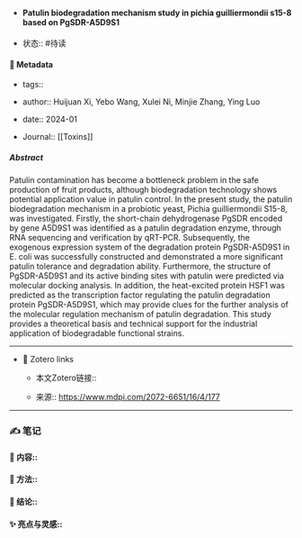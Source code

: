 - #### Patulin biodegradation mechanism study in pichia guilliermondii s15-8 based on PgSDR-A5D9S1

- 状态:: #待读

#### 🔢 Metadata

  - tags:: 

  - author:: Huijuan Xi, Yebo Wang, Xulei Ni, Minjie Zhang, Ying Luo

  - date:: 2024-01

  - Journal:: [[Toxins]]

##### Abstract
Patulin contamination has become a bottleneck problem in the safe production of fruit products, although biodegradation technology shows potential application value in patulin control. In the present study, the patulin biodegradation mechanism in a probiotic yeast, Pichia guilliermondii S15-8, was investigated. Firstly, the short-chain dehydrogenase PgSDR encoded by gene A5D9S1 was identified as a patulin degradation enzyme, through RNA sequencing and verification by qRT-PCR. Subsequently, the exogenous expression system of the degradation protein PgSDR-A5D9S1 in E. coli was successfully constructed and demonstrated a more significant patulin tolerance and degradation ability. Furthermore, the structure of PgSDR-A5D9S1 and its active binding sites with patulin were predicted via molecular docking analysis. In addition, the heat-excited protein HSF1 was predicted as the transcription factor regulating the patulin degradation protein PgSDR-A5D9S1, which may provide clues for the further analysis of the molecular regulation mechanism of patulin degradation. This study provides a theoretical basis and technical support for the industrial application of biodegradable functional strains.

---
- 🔗 Zotero links 

  - 本文Zotero链接:: 

  - 来源:: https://www.mdpi.com/2072-6651/16/4/177

---

### ✍️ 笔记

  #### 📖 内容:: 
  
  #### 🧫 方法:: 
  
  #### 💽 结论:: 
  
  #### ✨ 亮点与灵感:: 

